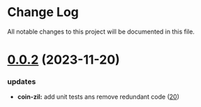 
# Change Log

All notable changes to this project will be documented in this file.

# [0.0.2](https://github.com/okx/go-wallet-sdk) (2023-11-20)

### updates

- **coin-zil:** add unit tests ans remove redundant code ([20](https://github.com/okx/go-wallet-sdk/pull/20))
